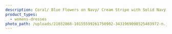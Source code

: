 ```yaml
---
description: Coral/ Blue Flowers on Navy/ Cream Stripe with Solid Navy
product_types:
  - womens-dresses
photo_path: /uploads/21032868-10155599261750902-3431969098525483972-n.jpg
---
```

